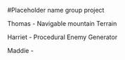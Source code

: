 #Placeholder name group project

Thomas - Navigable mountain Terrain

Harriet - Procedural Enemy Generator

Maddie - 
